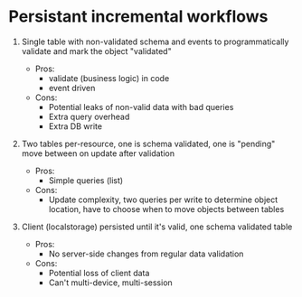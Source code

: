 # Persistant incremental workflows

1. Single table with non-validated schema and events to programmatically validate and mark the object "validated"
    - Pros:
      - validate (business logic) in code
      - event driven
    - Cons:
      - Potential leaks of non-valid data with bad queries
      - Extra query overhead
      - Extra DB write

2. Two tables per-resource, one is schema validated, one is "pending" move between on update after validation
    - Pros:
      - Simple queries (list)
    - Cons:
      - Update complexity, two queries per write to determine object location, have to choose when to move objects between tables

3. Client (localstorage) persisted until it's valid, one schema validated table
    - Pros:
      - No server-side changes from regular data validation
    - Cons:
      - Potential loss of client data
      - Can't multi-device, multi-session
